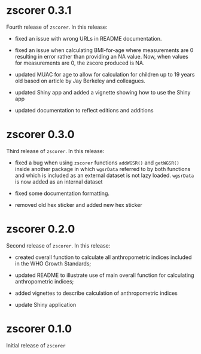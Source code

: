 # zscorer 0.3.1

Fourth release of `zscorer`. In this release:

* fixed an issue with wrong URLs in README documentation.

* fixed an issue when calculating BMI-for-age where measurements are 0 resulting in error rather than providing an NA value. Now, when values for measurements are 0, the zscore produced is NA.

* updated MUAC for age to allow for calculation for children up to 19 years old based on article by Jay Berkeley and colleagues.

* updated Shiny app and added a vignette showing how to use the Shiny app

* updated documentation to reflect editions and additions

# zscorer 0.3.0

Third release of `zscorer`. In this release:

* fixed a bug when using `zscorer` functions `addWGSR()` and `getWGSR()` inside another package in which `wgsrData` referred to by both functions and which is included as an external dataset is not lazy loaded. `wgsrData` is now added as an internal dataset

* fixed some documentation formatting.

* removed old hex sticker and added new hex sticker

# zscorer 0.2.0

Second release of `zscorer`. In this release:

* created overall function to calculate all anthropometric indices included in the WHO Growth Standards;

* updated README to illustrate use of main overall function for calculating anthropometric indices;

* added vignettes to describe calculation of anthropometric indices

* update Shiny application


# zscorer 0.1.0

Initial release of `zscorer`
